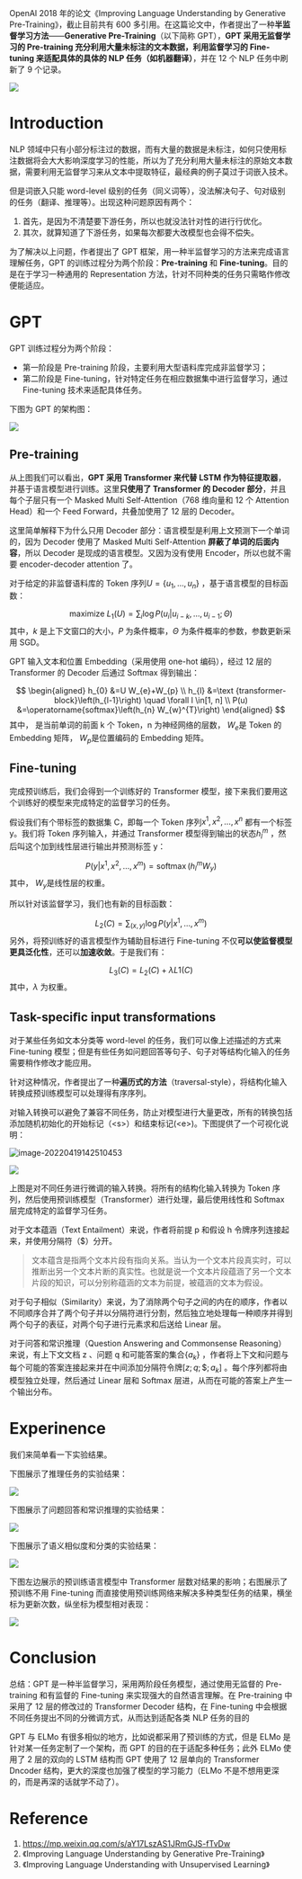 OpenAI 2018 年的论文《Improving Language Understanding by Generative Pre-Training》，截止目前共有 600 多引用。在这篇论文中，作者提出了一种**半监督学习方法**——**Generative Pre-Training**（以下简称 GPT），**GPT 采用无监督学习的 Pre-training 充分利用大量未标注的文本数据，利用监督学习的 Fine-tuning 来适配具体的具体的 NLP 任务（如机器翻译）**，并在 12 个 NLP 任务中刷新了 9 个记录。

![](https://gitee.com/liuhuihe/Ehe/raw/master/images/N06-GPT-20201214-201039-065771.jpg)

# Introduction

NLP 领域中只有小部分标注过的数据，而有大量的数据是未标注，如何只使用标注数据将会大大影响深度学习的性能，所以为了充分利用大量未标注的原始文本数据，需要利用无监督学习来从文本中提取特征，最经典的例子莫过于词嵌入技术。

但是词嵌入只能 word-level 级别的任务（同义词等），没法解决句子、句对级别的任务（翻译、推理等）。出现这种问题原因有两个：

1. 首先，是因为不清楚要下游任务，所以也就没法针对性的进行行优化。
2. 其次，就算知道了下游任务，如果每次都要大改模型也会得不偿失。

为了解决以上问题，作者提出了 GPT 框架，用一种半监督学习的方法来完成语言理解任务，GPT 的训练过程分为两个阶段：**Pre-training** 和 **Fine-tuning**。目的是在于学习一种通用的 Representation 方法，针对不同种类的任务只需略作修改便能适应。



# GPT

GPT 训练过程分为两个阶段：
- 第一阶段是 Pre-training 阶段，主要利用大型语料库完成非监督学习；
- 第二阶段是 Fine-tuning，针对特定任务在相应数据集中进行监督学习，通过 Fine-tuning 技术来适配具体任务。

下图为 GPT 的架构图：

![](https://gitee.com/liuhuihe/Ehe/raw/master/images/N06-GPT-20201214-201041-093034.png)

## **Pre-training**

从上图我们可以看出，**GPT 采用 Transformer 来代替 LSTM 作为特征提取器**，并基于语言模型进行训练。这里**只使用了 Transformer 的 Decoder 部分**，并且每个子层只有一个 Masked Multi Self-Attention（768 维向量和 12 个 Attention Head）和一个 Feed Forward，共叠加使用了 12 层的 Decoder。

这里简单解释下为什么只用 Decoder 部分：语言模型是利用上文预测下一个单词的，因为 Decoder 使用了 Masked Multi Self-Attention **屏蔽了单词的后面内容**，所以 Decoder 是现成的语言模型。又因为没有使用 Encoder，所以也就不需要 encoder-decoder attention 了。

对于给定的非监督语料库的 Token 序列$U = \{u_1,\ldots,u_n\}$ ，基于语言模型的目标函数：

$$
\text { maximize } L_{1}(U)=\sum_{i} \log P\left(u_{i} | u_{i-k}, \ldots, u_{i-1} ; \Theta\right)
$$
其中，$k$ 是上下文窗口的大小，$P$ 为条件概率，$\Theta$ 为条件概率的参数，参数更新采用 SGD。

GPT 输入文本和位置 Embedding（采用使用 one-hot 编码），经过 12 层的 Transformer 的 Decoder 后通过 Softmax 得到输出：

$$
\begin{aligned}
h_{0} &=U W_{e}+W_{p} \\
h_{l} &=\text {transformer-block}\left(h_{l-1}\right) \quad \forall l \in[1, n] \\
P(u) &=\operatorname{softmax}\left(h_{n} W_{w}^{T}\right)
\end{aligned}
$$
其中， 是当前单词的前面 k 个 Token，n 为神经网络的层数， $W_e$是 Token 的 Embedding 矩阵， $W_p$是位置编码的 Embedding 矩阵。



## **Fine-tuning**

完成预训练后，我们会得到一个训练好的 Transformer 模型，接下来我们要用这个训练好的模型来完成特定的监督学习的任务。

假设我们有个带标签的数据集 C，即每一个 Token 序列$x^1,x^2,\ldots,x^n$ 都有一个标签 y。我们将 Token 序列输入，并通过 Transformer 模型得到输出的状态$h_l^m$ ，然后叫这个加到线性层进行输出并预测标签 y：

$$
P\left(y | x^{1}, x^{2}, \ldots, x^{m}\right)=\operatorname{softmax}\left(h_{l}^{m} W_{y}\right)
$$
其中， $W_y$是线性层的权重。

所以针对该监督学习，我们也有新的目标函数：

$$
L_{2}(C)=\sum_{(x, y)} \log P\left(y | x^{1}, \ldots, x^{m}\right)
$$
另外，将预训练好的语言模型作为辅助目标进行 Fine-tuning 不仅**可以使监督模型更具泛化性**，还可以**加速收敛**。于是我们有：

$$
L_{3}(C)=L_{2}(C)+\lambda L 1(C)
$$
其中，$\lambda$ 为权重。

##  **Task-speciﬁc input transformations**

对于某些任务如文本分类等 word-level 的任务，我们可以像上述描述的方式来 Fine-tuning 模型；但是有些任务如问题回答等句子、句子对等结构化输入的任务需要稍作修改才能应用。

针对这种情况，作者提出了一种**遍历式的方法**（traversal-style），将结构化输入转换成预训练模型可以处理得有序序列。

对输入转换可以避免了兼容不同任务，防止对模型进行大量更改，所有的转换包括添加随机初始化的开始标记（<s\>）和结束标记(<e\>)。下图提供了一个可视化说明：

![image-20220419142510453](https://gitee.com/liuhuihe/Ehe/raw/master/2022/image-20220419142510453.png)

![](https://gitee.com/liuhuihe/Ehe/raw/master/images/N06-GPT-20201214-201039-054796.jpg)

上图是对不同任务进行微调的输入转换。将所有的结构化输入转换为 Token 序列，然后使用预训练模型（Transformer）进行处理，最后使用线性和 Softmax 层完成特定的监督学习任务。

对于文本蕴涵（Text Entailment）来说，作者将前提 p 和假设 h 令牌序列连接起来，并使用分隔符（$）分开。

> 文本蕴含是指两个文本片段有指向关系。当认为一个文本片段真实时，可以推断出另一个文本片断的真实性。也就是说一个文本片段蕴涵了另一个文本片段的知识，可以分别称蕴涵的文本为前提，被蕴涵的文本为假设。
>

对于句子相似（Similarity）来说，为了消除两个句子之间的内在的顺序，作者以不同顺序合并了两个句子并以分隔符进行分割，然后独立地处理每一种顺序并得到两个句子的表征，对两个句子进行元素求和后送给 Linear 层。

对于问答和常识推理（Question Answering and Commonsense Reasoning）来说，有上下文文档 z 、问题 q 和可能答案的集合$\{a_k\}$ ，作者将上下文和问题与每个可能的答案连接起来并在中间添加分隔符令牌$\left[z ; q ; \$ ; a_{k}\right]$ 。每个序列都将由模型独立处理，然后通过 Linear 层和 Softmax 层进，从而在可能的答案上产生一个输出分布。

# Experinence

我们来简单看一下实验结果。

下图展示了推理任务的实验结果：

![](https://gitee.com/liuhuihe/Ehe/raw/master/images/N06-GPT-20201214-201039-075340.jpg)

下图展示了问题回答和常识推理的实验结果：

![](https://gitee.com/liuhuihe/Ehe/raw/master/images/N06-GPT-20201214-201039-293823.jpg)

下图展示了语义相似度和分类的实验结果：

![](https://gitee.com/liuhuihe/Ehe/raw/master/images/N06-GPT-20201214-201039-795903.jpg)

下图左边展示的预训练语言模型中 Transformer 层数对结果的影响；右图展示了预训练不用 Fine-tuning 而直接使用预训练网络来解决多种类型任务的结果，横坐标为更新次数，纵坐标为模型相对表现：

![](https://gitee.com/liuhuihe/Ehe/raw/master/images/N06-GPT-20201214-201040-415718.jpg)



#  Conclusion

总结：GPT 是一种半监督学习，采用两阶段任务模型，通过使用无监督的 Pre-training 和有监督的 Fine-tuning 来实现强大的自然语言理解。在 Pre-training 中采用了 12 层的修改过的 Transformer Decoder 结构，在 Fine-tuning 中会根据不同任务提出不同的分微调方式，从而达到适配各类 NLP 任务的目的

GPT 与 ELMo 有很多相似的地方，比如说都采用了预训练的方式，但是 ELMo 是针对某一任务定制了一个架构，而 GPT 的目的在于适配多种任务；此外 ELMo 使用了 2 层的双向的 LSTM 结构而 GPT 使用了 12 层单向的 Transformer Dncoder 结构，更大的深度也加强了模型的学习能力（ELMo 不是不想用更深的，而是再深的话就学不动了）。



# Reference

1.   https://mp.weixin.qq.com/s/aY17LszAS1JRmGJS-fTvDw
2. 《Improving Language Understanding by Generative Pre-Training》
3. 《Improving Language Understanding with Unsupervised Learning》
